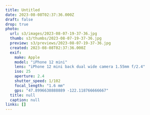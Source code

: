 ```yaml
---
title: Untitled
date: 2023-08-08T02:37:36.000Z
draft: false
drop: true
photo:
  url: s3/images/2023-08-07-19-37-36.jpg
  thumb: s3/thumbs/2023-08-07-19-37-36.jpg
  preview: s3/previews/2023-08-07-19-37-36.jpg
  created: 2023-08-08T02:37:36.000Z
  exif:
    make: Apple
    model: "iPhone 12 mini"
    lens: "iPhone 12 mini back dual wide camera 1.55mm f/2.4"
    iso: 25
    aperture: 2.4
    shutter_speed: 1/102
    focal_length: "1.6 mm"
    gps: "47.8996638888889 -122.118766666667"
  title: null
  caption: null
links: []
---
```

